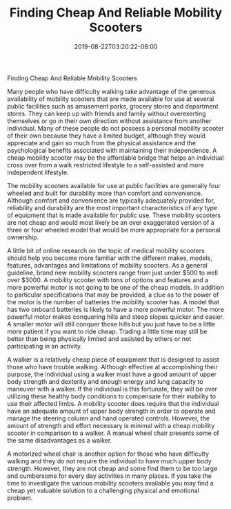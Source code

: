 ﻿---
title: "Finding Cheap And Reliable Mobility Scooters"
date: 2019-08-22T03:20:22-08:00
description: "mobility scooters Tips for Web Success"
featured_image: "/images/mobility scooters.jpg"
tags: ["mobility scooters"]
---

Finding Cheap And Reliable Mobility Scooters 

Many people who have difficulty walking take advantage of the generous availability of mobility scooters that are made available for use at several public facilities such as amusement parks, grocery stores and department stores. They can keep up with friends and family without overexerting themselves or go in their own direction without assistance from another individual. Many of these people do not possess a personal mobility scooter of their own because they have a limited budget, although they would appreciate and gain so much from the physical assistance and the psychological benefits associated with maintaining their independence. A cheap mobility scooter may be the affordable bridge that helps an individual cross over from a walk restricted lifestyle to a self-assisted and more independent lifestyle.

The mobility scooters available for use at public facilities are generally four wheeled and built for durability more than comfort and convenience. Although comfort and convenience are typically adequately provided for, reliability and durability are the most important characteristics of any type of equipment that is made available for public use. These mobility scooters are not cheap and would most likely be an over exaggerated version of a three or four wheeled model that would be more appropriate for a personal ownership.  

A little bit of online research on the topic of medical mobility scooters should help you become more familiar with the different makes, models, features, advantages and limitations of mobility scooters. As a general guideline, brand new mobility scooters range from just under $500 to well over $3000. A mobility scooter with tons of options and features and a more powerful motor is not going to be one of the cheap models. In addition to particular specifications that may be provided, a clue as to the power of the motor is the number of batteries the mobility scooter has. A model that has two onboard batteries is likely to have a more powerful motor. The more powerful motor makes conquering hills and steep slopes quicker and easier. A smaller motor will still conquer those hills but you just have to be a little more patient if you want to ride cheap. Trading a little time may still be better than being physically limited and assisted by others or not participating in an activity. 

A walker is a relatively cheap piece of equipment that is designed to assist those who have trouble walking. Although effective at accomplishing their purpose, the individual using a walker must have a good amount of upper body strength and dexterity and enough energy and lung capacity to maneuver with a walker. If the individual is this fortunate, they will be over utilizing these healthy body conditions to compensate for their inability to use their affected limbs. A mobility scooter does require that the individual have an adequate amount of upper body strength in order to operate and manage the steering column and hand operated controls. However, the amount of strength and effort necessary is minimal with a cheap mobility scooter in comparison to a walker. A manual wheel chair presents some of the same disadvantages as a walker.

A motorized wheel chair is another option for those who have difficulty walking and they do not require the individual to have much upper body strength. However, they are not cheap and some find them to be too large and cumbersome for every day activities in many places. If you take the time to investigate the various mobility scooters available you may find a cheap yet valuable solution to a challenging physical and emotional problem.

